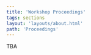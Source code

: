 ```yaml
---
title: 'Workshop Proceedings'
tags: sections
layout: 'layouts/about.html'
path: 'Proceedings'
---
```


TBA
